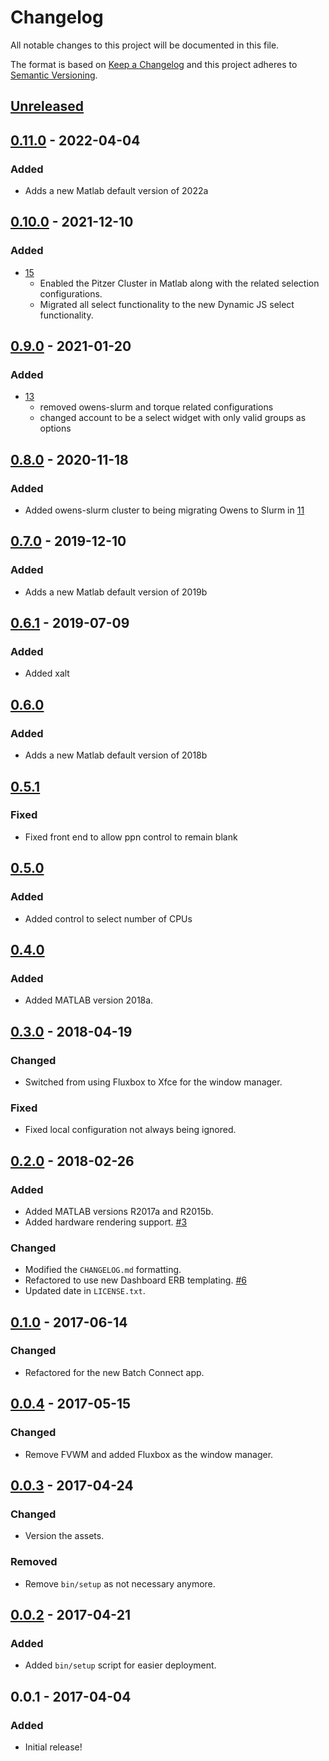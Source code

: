 # Changelog
All notable changes to this project will be documented in this file.

The format is based on [Keep a Changelog](http://keepachangelog.com/en/1.0.0/)
and this project adheres to [Semantic Versioning](http://semver.org/spec/v2.0.0.html).

## [Unreleased]
## [0.11.0] - 2022-04-04
### Added
- Adds a new Matlab default version of 2022a

## [0.10.0] - 2021-12-10
### Added
- [15](https://github.com/OSC/bc_osc_matlab/pull/15)
  - Enabled the Pitzer Cluster in Matlab along with the related selection configurations.
  - Migrated all select functionality to the new Dynamic JS select functionality.

## [0.9.0] - 2021-01-20
### Added
- [13](https://github.com/OSC/bc_osc_matlab/pull/13)
  - removed owens-slurm and torque related configurations
  - changed account to be a select widget with only valid groups as options

## [0.8.0] - 2020-11-18
### Added
- Added owens-slurm cluster to being migrating Owens to Slurm in
  [11](https://github.com/OSC/bc_osc_matlab/pull/11)

## [0.7.0] - 2019-12-10
### Added
- Adds a new Matlab default version of 2019b

## [0.6.1] - 2019-07-09
### Added
- Added xalt

## [0.6.0]
### Added
- Adds a new Matlab default version of 2018b

## [0.5.1]
### Fixed
- Fixed front end to allow ppn control to remain blank

## [0.5.0]
### Added
- Added control to select number of CPUs

## [0.4.0]
### Added
- Added MATLAB version 2018a.

## [0.3.0] - 2018-04-19
### Changed
- Switched from using Fluxbox to Xfce for the window manager.

### Fixed
- Fixed local configuration not always being ignored.

## [0.2.0] - 2018-02-26
### Added
- Added MATLAB versions R2017a and R2015b.
- Added hardware rendering support.
  [#3](https://github.com/OSC/bc_osc_matlab/issues/3)

### Changed
- Modified the `CHANGELOG.md` formatting.
- Refactored to use new Dashboard ERB templating.
  [#6](https://github.com/OSC/bc_osc_matlab/issues/6)
- Updated date in `LICENSE.txt`.

## [0.1.0] - 2017-06-14
### Changed
- Refactored for the new Batch Connect app.

## [0.0.4] - 2017-05-15
### Changed
- Remove FVWM and added Fluxbox as the window manager.

## [0.0.3] - 2017-04-24
### Changed
- Version the assets.

### Removed
- Remove `bin/setup` as not necessary anymore.

## [0.0.2] - 2017-04-21
### Added
- Added `bin/setup` script for easier deployment.

## 0.0.1 - 2017-04-04
### Added
- Initial release!

[Unreleased]: 
https://github.com/OSC/bc_osc_matlab/compare/v0.11.0...HEAD
[0.11.0]: https://github.com/OSC/bc_osc_matlab/compare/v0.10.0...v0.11.0
[0.10.0]: https://github.com/OSC/bc_osc_matlab/compare/v0.9.0...v0.10.0
[0.9.0]: https://github.com/OSC/bc_osc_matlab/compare/v0.8.0...v0.9.0
[0.8.0]: https://github.com/OSC/bc_osc_matlab/compare/v0.7.0...v0.8.0
[0.7.0]: https://github.com/OSC/bc_osc_matlab/compare/v0.6.1...v0.7.0
[0.6.1]: https://github.com/OSC/bc_osc_matlab/compare/v0.6.0...v0.6.1
[0.6.0]: https://github.com/OSC/bc_osc_matlab/compare/v0.5.1...v0.6.0
[0.5.1]: https://github.com/OSC/bc_osc_matlab/compare/v0.5.0...v0.5.1
[0.5.0]: https://github.com/OSC/bc_osc_matlab/compare/v0.4.0...v0.5.0
[0.4.0]: https://github.com/OSC/bc_osc_matlab/compare/v0.3.0...v0.4.0
[0.3.0]: https://github.com/OSC/bc_osc_matlab/compare/v0.2.0...v0.3.0
[0.2.0]: https://github.com/OSC/bc_osc_matlab/compare/v0.1.0...v0.2.0
[0.1.0]: https://github.com/OSC/bc_osc_matlab/compare/v0.0.4...v0.1.0
[0.0.4]: https://github.com/OSC/bc_osc_matlab/compare/v0.0.3...v0.0.4
[0.0.3]: https://github.com/OSC/bc_osc_matlab/compare/v0.0.2...v0.0.3
[0.0.2]: https://github.com/OSC/bc_osc_matlab/compare/v0.0.1...v0.0.2
